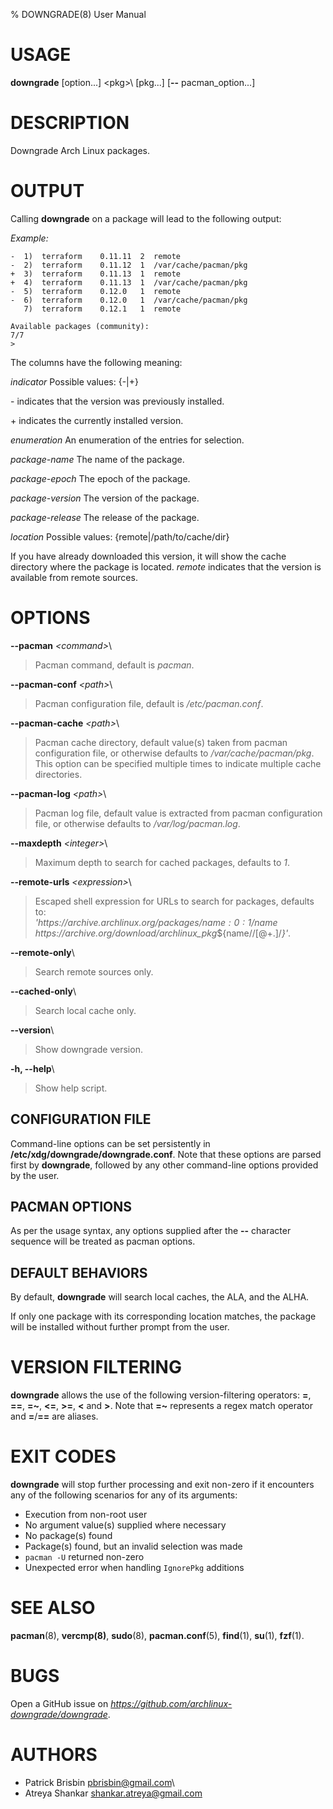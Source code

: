 % DOWNGRADE(8) User Manual

# USAGE

**downgrade** [option...] \<pkg>\ [pkg...] [**\--** pacman_option...]

# DESCRIPTION

Downgrade Arch Linux packages.

# OUTPUT

Calling **downgrade** on a package will lead to the following output:

_Example:_

    -  1)  terraform    0.11.11  2  remote
    -  2)  terraform    0.11.12  1  /var/cache/pacman/pkg
    +  3)  terraform    0.11.13  1  remote
    +  4)  terraform    0.11.13  1  /var/cache/pacman/pkg
    -  5)  terraform    0.12.0   1  remote
    -  6)  terraform    0.12.0   1  /var/cache/pacman/pkg
       7)  terraform    0.12.1   1  remote

    Available packages (community):
    7/7
    >

The columns have the following meaning:

_indicator_ Possible values: {-|+}

\- indicates that the version was previously installed.

\+ indicates the currently installed version.

_enumeration_ An enumeration of the entries for selection.

_package-name_ The name of the package.

_package-epoch_ The epoch of the package.

_package-version_ The version of the package.

_package-release_ The release of the package.

_location_ Possible values: {remote|/path/to/cache/dir}

If you have already downloaded this version, it will show the cache directory
where the package is located. _remote_ indicates that the version is available
from remote sources.

# OPTIONS

**\--pacman** _\<command\>_\

> Pacman command, default is _pacman_.

**\--pacman-conf** _\<path\>_\

> Pacman configuration file, default is _/etc/pacman.conf_.

**\--pacman-cache** _\<path\>_\

> Pacman cache directory, default value(s) taken from pacman configuration file,
> or otherwise defaults to _/var/cache/pacman/pkg_. This option can be specified
> multiple times to indicate multiple cache directories.

**\--pacman-log** _\<path\>_\

> Pacman log file, default value is extracted from pacman configuration file, or
> otherwise defaults to _/var/log/pacman.log_.

**\--maxdepth** _\<integer\>_\

> Maximum depth to search for cached packages, defaults to _1_.

**\--remote-urls** _\<expression\>_\

> Escaped shell expression for URLs to search for packages, defaults to:  
> _'https:<nolink>//archive.archlinux.org/packages/${name:0:1}/$name  
> https:<nolink>//archive.org/download/archlinux_pkg_${name//[@+.]/_}'_.

**\--remote-only**\

> Search remote sources only.

**\--cached-only**\

> Search local cache only.

**\--version**\

> Show downgrade version.

**\-h, \--help**\

> Show help script.

## CONFIGURATION FILE

Command-line options can be set persistently in
**/etc/xdg/downgrade/downgrade.conf**. Note that these options are parsed first
by **downgrade**, followed by any other command-line options provided by the
user.

## PACMAN OPTIONS

As per the usage syntax, any options supplied after the **\--** character
sequence will be treated as pacman options.

## DEFAULT BEHAVIORS

By default, **downgrade** will search local caches, the ALA, and the ALHA.

If only one package with its corresponding location matches, the package will be
installed without further prompt from the user.

# VERSION FILTERING

**downgrade** allows the use of the following version-filtering operators:
**=**, **==**, **=~**, **<=**, **>=**, **<** and **>**. Note that **=~**
represents a regex match operator and **=**/**==** are aliases.

# EXIT CODES

**downgrade** will stop further processing and exit non-zero if it encounters
any of the following scenarios for any of its arguments:

- Execution from non-root user
- No argument value(s) supplied where necessary
- No package(s) found
- Package(s) found, but an invalid selection was made
- `pacman -U` returned non-zero
- Unexpected error when handling `IgnorePkg` additions

# SEE ALSO

**pacman**(8), **vercmp(8)**, **sudo**(8), **pacman.conf**(5), **find**(1),
**su**(1), **fzf**(1).

# BUGS

Open a GitHub issue on *https://github.com/archlinux-downgrade/downgrade*.

# AUTHORS

- Patrick Brisbin <pbrisbin@gmail.com>\
- Atreya Shankar <shankar.atreya@gmail.com>
